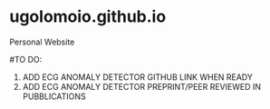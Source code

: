 # ugolomoio.github.io
Personal Website

#TO DO:
1. ADD ECG ANOMALY DETECTOR GITHUB LINK WHEN READY
2. ADD ECG ANOMALY DETECTOR PREPRINT/PEER REVIEWED IN PUBBLICATIONS